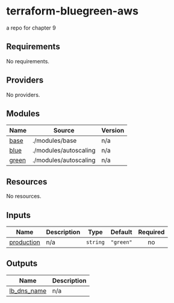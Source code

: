 # terraform-bluegreen-aws
a repo for chapter 9
## Requirements

No requirements.

## Providers

No providers.

## Modules

| Name | Source | Version |
|------|--------|---------|
| <a name="module_base"></a> [base](#module\_base) | ./modules/base | n/a |
| <a name="module_blue"></a> [blue](#module\_blue) | ./modules/autoscaling | n/a |
| <a name="module_green"></a> [green](#module\_green) | ./modules/autoscaling | n/a |

## Resources

No resources.

## Inputs

| Name | Description | Type | Default | Required |
|------|-------------|------|---------|:--------:|
| <a name="input_production"></a> [production](#input\_production) | n/a | `string` | `"green"` | no |

## Outputs

| Name | Description |
|------|-------------|
| <a name="output_lb_dns_name"></a> [lb\_dns\_name](#output\_lb\_dns\_name) | n/a |
